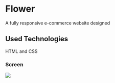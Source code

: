 <h1>Flower </h1>

A fully responsive e-commerce website designed

<h2>Used Technologies </h2>

HTML and CSS

<h3> Screen </h3>

![](flower.gif)